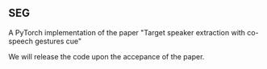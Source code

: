 ## SEG

A PyTorch implementation of the paper "Target speaker extraction with co-speech gestures cue"


We will release the code upon the accepance of the paper.
